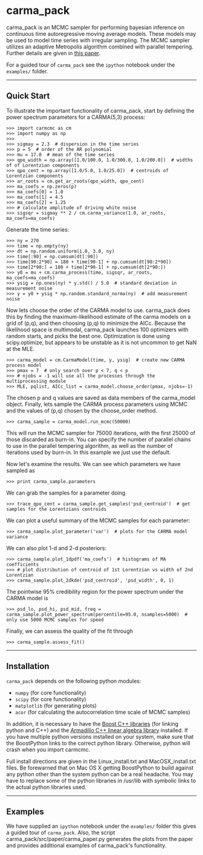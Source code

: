 carma_pack
========

carma_pack is an MCMC sampler for performing bayesian inference on
continuous time autoregressive moving average models. These models may
be used to model time series with irregular sampling. The MCMC sampler
utilizes an adaptive Metropolis algorithm combined with parallel
tempering. Further details are given in [this paper](http://arxiv.org/abs/1402.5978).

For a guided tour of `carma_pack` see the `ipython` notebook under the `examples/` folder.

----------
Quick Start
----------

To illustrate the important functionality of carma_pack, start by
defining the power spectrum parameters for a CARMA(5,3) process:

    >>> import carmcmc as cm
    >>> import numpy as np
    >>>
    >>> sigmay = 2.3  # dispersion in the time series
    >>> p = 5  # order of the AR polynomial
    >>> mu = 17.0  # mean of the time series
    >>> qpo_width = np.array([1.0/100.0, 1.0/300.0, 1.0/200.0])  # widths of of Lorentzian components
    >>> qpo_cent = np.array([1.0/5.0, 1.0/25.0])  # centroids of Lorentzian components
    >>> ar_roots = cm.get_ar_roots(qpo_width, qpo_cent)
    >>> ma_coefs = np.zeros(p)
    >>> ma_coefs[0] = 1.0
    >>> ma_coefs[1] = 4.5
    >>> ma_coefs[2] = 1.25
    >>> # calculate amplitude of driving white noise
    >>> sigsqr = sigmay ** 2 / cm.carma_variance(1.0, ar_roots, ma_coefs=ma_coefs)

Generate the time series:

    >>> ny = 270
    >>> time = np.empty(ny)
    >>> dt = np.random.uniform(1.0, 3.0, ny)
    >>> time[:90] = np.cumsum(dt[:90])
    >>> time[90:2*90] = 180 + time[90-1] + np.cumsum(dt[90:2*90])
    >>> time[2*90:] = 180 + time[2*90-1] + np.cumsum(dt[2*90:])
    >>> y0 = mu + cm.carma_process(time, sigsqr, ar_roots, ma_coefs=ma_coefs)
    >>> ysig = np.ones(ny) * y.std() / 5.0  # standard deviation in measurement noise
    >>> y = y0 + ysig * np.random.standard_norma(ny)  # add measurement noise

Now lets choose the order of the CARMA model to use. carma_pack does
this by finding the maximum-likelihood estimate of the carma models on
a grid of (p,q), and then choosing (p,q) to minimize the AICc. Because
the likelihood space is multimodal, carma_pack launches 100 optimizers
with random starts, and picks the best one. Optimization is done using
scipy.optimize, but appears to be unstable as it is not uncommon to
get NaN at the MLE.

    >>> carma_model = cm.CarmaModel(time, y, ysig)  # create new CARMA process model
    >>> pmax = 7  # only search over p < 7, q < p
    >>> # njobs = -1 will use all the processes through the multiprocessing module
    >>> MLE, pqlist, AICc_list = carma_model.choose_order(pmax, njobs=-1)

The chosen p and q values are saved as data members of the carma_model
object. Finally, lets sample the CARMA process parameters using MCMC
and the values of (p,q) chosen by the choose_order method.

    >>> carma_sample = carma_model.run_mcmc(50000)

This will run the MCMC sampler for 75000 iterations, with the first
25000 of those discarded as burn-in. You can specify the number of
parallel chains to use in the parallel tempering algorithm, as well as
the number of iterations used by burn-in. In this example we just use
the default.

Now let's examine the results. We can see which parameters we have
sampled as

    >>> print carma_sample.parameters

We can grab the samples for a parameter doing

    >>> trace_qpo_cent = carma_sample.get_samples('psd_centroid')  # get samples for the Lorentzians centroids

We can plot a useful summary of the MCMC samples for each
parameter:

    >>> carma_sample.plot_parameter('var')  # plots for the CARMA model variance

We can also plot 1-d and 2-d posteriors:

    >>> carma_sample.plot_1dpdf('ma_coefs')  # histograms of MA coefficients
    >>> # plot distribution of centroid of 1st Lorentzian vs width of 2nd Lorentzian
    >>> carma_sample.plot_2dkde('psd_centroid', 'psd_width', 0, 1)

The pointwise 95% credibility region for the power spectrum under the
CARMA model is

    >>> psd_lo, psd_hi, psd_mid, freq = carma_sample.plot_power_spectrum(percentile=95.0, nsamples=5000)  # only use 5000 MCMC samples for speed

Finally, we can assess the quality of the fit through

    >>> carma_sample.assess_fit()

------------
Installation
------------

`carma_pack` depends on the following python modules:

* `numpy`     (for core functionality)
* `scipy`     (for core functionality)
* `matplotlib`    (for generating plots)
* `acor`    (for calculating the autocorrelation time scale of MCMC samples)

In addition, it is necessary to have the [Boost C++ libraries](http://www.boost.org) (for
linking python and C++) and the [Armadillo C++ linear algebra
library](http://arma.sourceforge.net) installed. If you have multiple python
versions installed on your system, make sure that the BoostPython
links to the correct python library. Otherwise, python will crash
when you import carmcmc.

Full install directions are given in the Linux_install.txt and
MacOSX_install.txt files. Be forewarned that on Mac OS X getting
BoostPython to build against any python other than the system
python can be a real headache. You may have to replace some of the
python libraries in /usr/lib with symbolic links to the actual python
libraries used.

--------
Examples
--------

We have supplied an `ipython` notebook under the `examples/` folder this gives a guided tour of `carma_pack`. Also, the script carma_pack/src/paper/carma_paper.py generates the plots
from the paper and provides additional examples of carma_pack's functionality.
